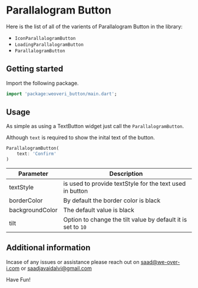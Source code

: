 # Parallalogram Button

Here is the list of all of the varients of Parallalogram Button in the library:
- `IconParallalogramButton`
- `LoadingParallalogramButton`
- `ParallalogramButton`



## Getting started
Import the following package.
```dart
import 'package:weoveri_button/main.dart';
```

## Usage

As simple as using a TextButton widget just call the `ParallalogramButton`.

Although `text` is required to show the inital text of the button.


```dart
ParallalogramButton(
    text: 'Confirm'
)
```

|Parameter|Description|
|-----------------------------------|--------------------------------------|
|textStyle   |is used to provide textStyle for the text used in button|
|borderColor    |By default the border color is black|
|backgroundColor      |The default value is black|
|tilt |Option to change the tilt value by default it is set to `10`|

## Additional information
Incase of any issues or assistance please reach out on [saad@we-over-i.com](mailto:saad@we-over-i.com) or [saadjavaidalvi@gmail.com](mailto:saadjavaidalvi@gmail.com)

Have Fun!